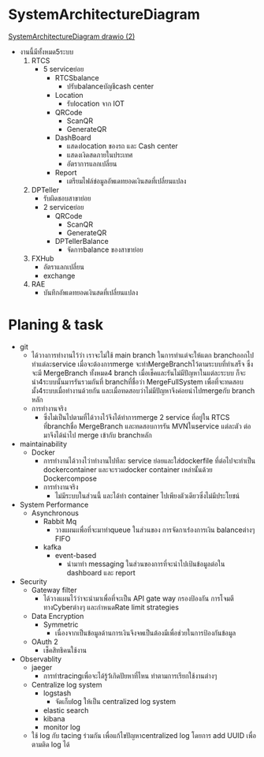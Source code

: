 # SystemArchitectureDiagram
[SystemArchitectureDiagram drawio (2)](https://user-images.githubusercontent.com/93904514/159162938-23dc6c70-1982-4ea9-a70e-f0134aa7a48c.png)
- งานนี้มีทั้งหมด5ระบบ
  1.  RTCS
      - 5 serviceย่อย
        - RTCSbalance
          - ปรับbalanceบัญชีcash center
        - Location
          - รับlocation จาก IOT
        - QRCode
          - ScanQR
          - GenerateQR
        - DashBoard
          - แสดงlocation ของรถ และ Cash center
          - แสดงเงิดสดภายในประเทศ
          - อัตราการแลกเปลี่ยน
        - Report
          - เตรียมไฟล์ข่อมูลอัพเดทยอดเงินสดที่เปลี่ยนแปลง 
  2.  DPTeller
      - รับผิดชอบสาขาย่อย
      - 2 serviceย่อย
         -  QRCode
            - ScanQR
            - GenerateQR
         -  DPTellerBalance
            - จัดการbalance ของสาขาย่อย
  3.  FXHub
      - อัตราแลกเปลี่ยน
      - exchange
  4.  RAE
      - บันทึกอัพเดทยอดเงินสดที่เปลี่ยนแปลง 

# Planing & task
- git
  - ได้วางการทำงานไว้ว่า เราจะไม่ใช้ main branch ในการทำแต่จะให้แตก branchออกไปทำแต่ละservice เมื่อจะต้องการmerge จะทำMergeBranchไว้ตามระบบที่ทำเสร็จ ซึ่งจะมี MergeBranch ทั้งหมด4 branch    เมื่อเช็คและรันไม่มีปัญหาในแต่ละระบบ ก็จะนำ4ระบบนั้นมารรันรวมกันที่  branchที่ชื่อว่า MergeFullSystem เพื่อที่จะทดสอบมั้ง4ระบบเมื่อทำงานด้วยกัน และเมื่อทดสอบว่าไม่มีปัญหาจึงค่อยนำไปmergeกับ branch หลัก
  - การทำงานจริง
    - ซึ่งไม่เป็นไปตามที่ได้วางไว้จึงได้ทำการmerge 2 service ที่อยู่ใน RTCS ที่branchชื่อ MergeBranch และทดสอบการรัน MVNในservice แต่ละตัว ต่อมาจึงได้นำไป merge เข้ากับ branchหลัก
- maintainability
  - Docker
    - การทำงานได้วางไว่าทำงานไปทีละ service ย่อยและใส่dockerfile ที่ต่อไปจะทำเป็น dockercontainer และจะรวมdocker container เหล่านั้นด้วย Dockercompose
    - การทำงานจริง
      - ไม่มีระบบในส่วนนี้ และได้ทำ container ไปเพียงตัวเดียวซึ่งไม่มีประโยชน์
- System Performance
  - Asynchronous
    - Rabbit Mq 
      - วางแผนเเพื่อที่จะมาทำqueue ในส่วนของ การจัดกาเร่่องการเงิน balanceต่างๆ FIFO
    - kafka
      - event-based 
        - นำมาทำ messaging ในส่วนของการที่จะนำไปเป้นข้อมูลต่อใน dashboard และ report
- Security
  - Gateway filter
    - ได้วางแผนไว้ว่าจะนำมาเพื่อที่จะเป็น API gate way กรองป้องกัน การโจมตีทางCyberต่างๆ และกำหนดRate limit strategies
  - Data Encryption
    - Symmetric
      - เนื่องจากเป็นข้อมูลด้านการเงินจึงจพเป็นต้องมีเพื่อช่วยในการป้องกันข้อมูล
  - OAuth 2
      - เช็คสิทธิคนใช้งาน
- Observablity
    - jaeger
      - การทำtracingเพื่อจะได้รู้ว้่เกิดปัยหาที่ไหน ทำตามการเรียกใช้งานต่างๆ
    - Centralize log system
      - logstash
        - จัดเก็บlog  ให้เป็น centralized log system
      -  elastic search
      -  kibana
        - monitor log
    - ใช้ log กับ tacing ร่วมกัน เพื่อแก้ไขปัญหาcentralized log  โดยการ add UUID เพื่อตามติด log ได้
